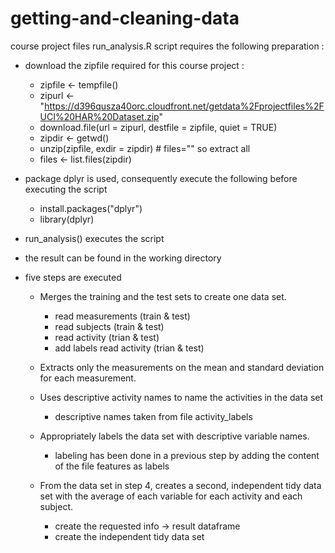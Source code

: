 # getting-and-cleaning-data
course project files
run_analysis.R script requires the following preparation :
- download the zipfile required for this course project :
  - zipfile <- tempfile()
  - zipurl <- "https://d396qusza40orc.cloudfront.net/getdata%2Fprojectfiles%2FUCI%20HAR%20Dataset.zip"
  - download.file(url = zipurl, destfile = zipfile, quiet = TRUE)
  - zipdir <- getwd()
  - unzip(zipfile, exdir = zipdir) # files="" so extract all
  - files <- list.files(zipdir)
  
- package dplyr is used, consequently execute the following before executing the script
  - install.packages("dplyr")
  - library(dplyr)

- run_analysis() executes the script 
- the result can be found in the working directory

- five steps are executed
  - Merges the training and the test sets to create one data set.
    - read measurements (train & test)
    - read subjects (train & test)
    - read activity (trian & test)
    - add labels read activity (trian & test)
  
  - Extracts only the measurements on the mean and standard deviation for each measurement. 

  - Uses descriptive activity names to name the activities in the data set
    - descriptive names taken from file activity_labels
 
  - Appropriately labels the data set with descriptive variable names. 
    - labeling has been done in a previous step by adding the content of the file features as labels
 
  - From the data set in step 4, creates a second, independent tidy data set with the average of each variable for each activity and each subject.
    - create the requested info -> result dataframe
    - create the independent tidy data set 
 
  
